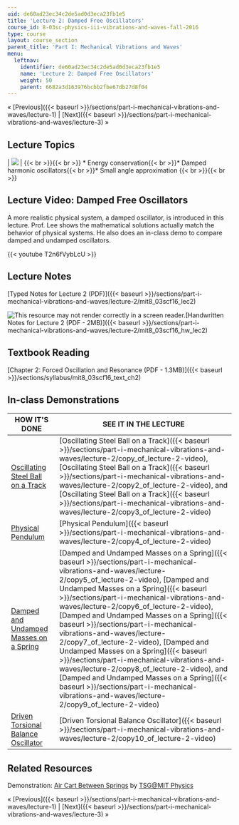 ```yaml
---
uid: de60ad23ec34c2de5ad0d3eca23fb1e5
title: 'Lecture 2: Damped Free Oscillators'
course_id: 8-03sc-physics-iii-vibrations-and-waves-fall-2016
type: course
layout: course_section
parent_title: 'Part I: Mechanical Vibrations and Waves'
menu:
  leftnav:
    identifier: de60ad23ec34c2de5ad0d3eca23fb1e5
    name: 'Lecture 2: Damped Free Oscillators'
    weight: 50
    parent: 6682a3d163976bcbb2fbe67db27d8f04
---
```


« [Previous]({{< baseurl >}}/sections/part-i-mechanical-vibrations-and-waves/lecture-1) | [Next]({{< baseurl >}}/sections/part-i-mechanical-vibrations-and-waves/lecture-3) »

Lecture Topics
--------------

| ![](https://open-learning-course-data-production.s3.amazonaws.com/8-03sc-physics-iii-vibrations-and-waves-fall-2016/d84c4840774099632dde60e238f0fcc8_L2.jpg) |  {{< br >}}{{< br >}} *   Energy conservation{{< br >}}*   Damped harmonic oscillators{{< br >}}*   Small angle approximation {{< br >}}{{< br >}}  

Lecture Video: Damped Free Oscillators
--------------------------------------

A more realistic physical system, a damped oscillator, is introduced in this lecture. Prof. Lee shows the mathematical solutions actually match the behavior of physical systems. He also does an in-class demo to compare damped and undamped oscillators.

{{< youtube T2n6fVybLcU >}}

Lecture Notes
-------------

[Typed Notes for Lecture 2 (PDF)]({{< baseurl >}}/sections/part-i-mechanical-vibrations-and-waves/lecture-2/mit8_03scf16_lec2)

![This resource may not render correctly in a screen reader.](/images/inacessible.gif)[Handwritten Notes for Lecture 2 (PDF - 2MB)]({{< baseurl >}}/sections/part-i-mechanical-vibrations-and-waves/lecture-2/mit8_03scf16_hw_lec2)

Textbook Reading
----------------

[Chapter 2: Forced Oscillation and Resonance (PDF - 1.3MB)]({{< baseurl >}}/sections/syllabus/mit8_03scf16_text_ch2)

In-class Demonstrations
-----------------------

| HOW IT'S DONE | SEE IT IN THE LECTURE |
| --- | --- |
| [Oscillating Steel Ball on a Track](http://tsgphysics.mit.edu/front/?page=demo.php&letnum=C%2012&show=0) | [Oscillating Steel Ball on a Track]({{< baseurl >}}/sections/part-i-mechanical-vibrations-and-waves/lecture-2/copy_of_lecture-2-video), [Oscillating Steel Ball on a Track]({{< baseurl >}}/sections/part-i-mechanical-vibrations-and-waves/lecture-2/copy2_of_lecture-2-video), and [Oscillating Steel Ball on a Track]({{< baseurl >}}/sections/part-i-mechanical-vibrations-and-waves/lecture-2/copy3_of_lecture-2-video) |
| [Physical Pendulum](http://tsgphysics.mit.edu/front/?page=demo.php&letnum=C%207&show=0) | [Physical Pendulum]({{< baseurl >}}/sections/part-i-mechanical-vibrations-and-waves/lecture-2/copy4_of_lecture-2-video) |
| [Damped and Undamped Masses on a Spring](http://tsgphysics.mit.edu/front/?page=demo.php&letnum=C%2011&show=0) | [Damped and Undamped Masses on a Spring]({{< baseurl >}}/sections/part-i-mechanical-vibrations-and-waves/lecture-2/copy5_of_lecture-2-video), [Damped and Undamped Masses on a Spring]({{< baseurl >}}/sections/part-i-mechanical-vibrations-and-waves/lecture-2/copy6_of_lecture-2-video), [Damped and Undamped Masses on a Spring]({{< baseurl >}}/sections/part-i-mechanical-vibrations-and-waves/lecture-2/copy7_of_lecture-2-video), [Damped and Undamped Masses on a Spring]({{< baseurl >}}/sections/part-i-mechanical-vibrations-and-waves/lecture-2/copy8_of_lecture-2-video), and [Damped and Undamped Masses on a Spring]({{< baseurl >}}/sections/part-i-mechanical-vibrations-and-waves/lecture-2/copy9_of_lecture-2-video) |
| [Driven Torsional Balance Oscillator](http://tsgphysics.mit.edu/front/?page=demo.php&letnum=C%2060&show=0) | [Driven Torsional Balance Oscillator]({{< baseurl >}}/sections/part-i-mechanical-vibrations-and-waves/lecture-2/copy10_of_lecture-2-video) 

Related Resources
-----------------

Demonstration: [Air Cart Between Springs](http://tsgphysics.mit.edu/front/?page=demo.php&letnum=C%201&show=0) by [TSG@MIT Physics](http://tsgphysics.mit.edu/front/)

« [Previous]({{< baseurl >}}/sections/part-i-mechanical-vibrations-and-waves/lecture-1) | [Next]({{< baseurl >}}/sections/part-i-mechanical-vibrations-and-waves/lecture-3) »